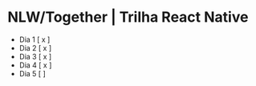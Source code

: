 # NLW/Together | Trilha React Native

- Dia 1 [ x ]
- Dia 2 [ x ]
- Dia 3 [ x ]
- Dia 4 [ x ]
- Dia 5 [   ]
